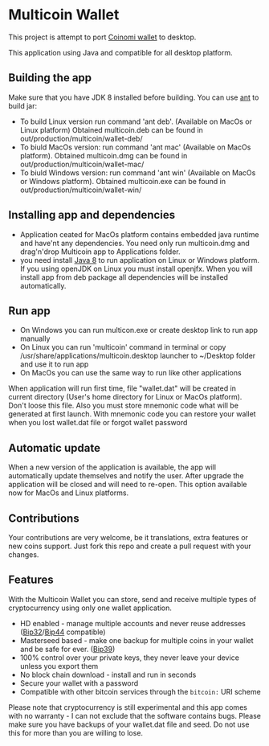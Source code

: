 Multicoin Wallet
===============

This project is attempt to port [Coinomi wallet](https://coinomi.com) to desktop.

This application using Java and compatible for all desktop platform.

## Building the app

Make sure that you have JDK 8 installed before building. You can use [ant](http://ant.apache.org/bindownload.cgi) to build jar:

- To build Linux version run command 'ant deb'. (Available on MacOs or Linux platform) Obtained multicoin.deb can be found in out/production/multicoin/wallet-deb/
- To biuld MacOs version: run command 'ant mac' (Available on MacOs platform). Obtained multicoin.dmg can be found in out/production/multicoin/wallet-mac/ 
- To biuld Windows version: run command 'ant win' (Available on MacOs or Windows platform). Obtained multicoin.exe can be found in out/production/multicoin/wallet-win/  

## Installing app and dependencies

- Application ceated for MacOs platform contains embedded java runtime and have'nt any dependencies. You need only run multicoin.dmg and drag'n'drop Multicoin app to Applications folder.
- you need install [Java 8](http://java.com/) to run application on Linux or Windows platform. If you using openJDK on Linux you must install openjfx. When you will install app from deb package all dependencies will be installed automatically.  

## Run app

- On Windows you can run multicon.exe or create desktop link to run app manually
- On Linux you can run 'multicoin' command in terminal or copy /usr/share/applications/multicoin.desktop launcher to ~/Desktop folder and use it to run app
- On MacOs you can use the same way to run like other applications

When application will run first time, file "wallet.dat" will be created in current directory (User's home directory for Linux or MacOs platform). Don't loose this file. 
Also you must store mnemonic code what will be generated at first launch. 
With mnemonic code you can restore your wallet when you lost wallet.dat file or forgot wallet password

## Automatic update

When a new version of the application is available, the app will automatically update themselves and notify the user. 
After upgrade the application will be closed and will need to re-open. This option available now for MacOs and Linux platforms.

## Contributions

Your contributions are very welcome, be it translations, extra features or new coins support. Just
fork this repo and create a pull request with your changes.

## Features

With the Multicoin Wallet you can store, send and receive multiple types of cryptocurrency using only one wallet application.

 - HD enabled - manage multiple accounts and never reuse addresses ([Bip32](https://github.com/bitcoin/bips/blob/master/bip-0032.mediawiki)/[Bip44](https://github.com/bitcoin/bips/blob/master/bip-0044.mediawiki) compatible)
 - Masterseed based - make one backup for multiple coins in your wallet and be safe for ever. ([Bip39](https://github.com/bitcoin/bips/blob/master/bip-0039.mediawiki))
 - 100% control over your private keys, they never leave your device unless you export them
 - No block chain download - install and run in seconds
 - Secure your wallet with a password
 - Compatible with other bitcoin services through the `bitcoin:` URI scheme
 
Please note that cryptocurrency is still experimental and this app comes with no warranty - I can not exclude that the software contains bugs. Please make sure you have backups of your wallet.dat file and seed. 
Do not use this for more than you are willing to lose.
